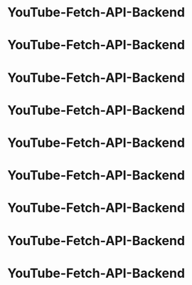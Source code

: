 # YouTube-Fetch-API-Backend
# YouTube-Fetch-API-Backend
# YouTube-Fetch-API-Backend
# YouTube-Fetch-API-Backend
# YouTube-Fetch-API-Backend
# YouTube-Fetch-API-Backend
# YouTube-Fetch-API-Backend
# YouTube-Fetch-API-Backend
# YouTube-Fetch-API-Backend
